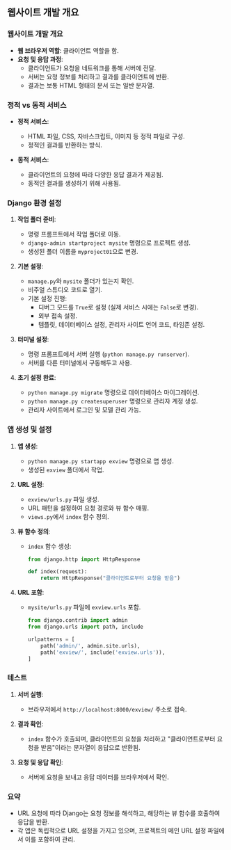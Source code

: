## 웹사이트 개발 개요

### 웹사이트 개발 개요

- **웹 브라우저 역할**: 클라이언트 역할을 함.
- **요청 및 응답 과정**:
  - 클라이언트가 요청을 네트워크를 통해 서버에 전달.
  - 서버는 요청 정보를 처리하고 결과를 클라이언트에 반환.
  - 결과는 보통 HTML 형태의 문서 또는 일반 문자열.

### 정적 vs 동적 서비스

- **정적 서비스**:
  
  - HTML 파일, CSS, 자바스크립트, 이미지 등 정적 파일로 구성.
  - 정적인 결과를 반환하는 방식.

- **동적 서비스**:
  
  - 클라이언트의 요청에 따라 다양한 응답 결과가 제공됨.
  - 동적인 결과를 생성하기 위해 사용됨.

### Django 환경 설정

1. **작업 폴더 준비**:
   
   - 명령 프롬프트에서 작업 폴더로 이동.
   - `django-admin startproject mysite` 명령으로 프로젝트 생성.
   - 생성된 폴더 이름을 `myproject01`으로 변경.

2. **기본 설정**:
   
   - `manage.py`와 `mysite` 폴더가 있는지 확인.
   - 비주얼 스튜디오 코드로 열기.
   - 기본 설정 진행:
     - 디버그 모드를 `True`로 설정 (실제 서비스 시에는 `False`로 변경).
     - 외부 접속 설정.
     - 템플릿, 데이터베이스 설정, 관리자 사이트 언어 코드, 타임존 설정.

3. **터미널 설정**:
   
   - 명령 프롬프트에서 서버 실행 (`python manage.py runserver`).
   - 서버를 다른 터미널에서 구동해두고 사용.

4. **초기 설정 완료**:
   
   - `python manage.py migrate` 명령으로 데이터베이스 마이그레이션.
   - `python manage.py createsuperuser` 명령으로 관리자 계정 생성.
   - 관리자 사이트에서 로그인 및 모델 관리 가능.

### 앱 생성 및 설정

1. **앱 생성**:
   
   - `python manage.py startapp exview` 명령으로 앱 생성.
   - 생성된 `exview` 폴더에서 작업.

2. **URL 설정**:
   
   - `exview/urls.py` 파일 생성.
   - URL 패턴을 설정하여 요청 경로와 뷰 함수 매핑.
   - `views.py`에서 `index` 함수 정의.

3. **뷰 함수 정의**:
   
   - `index` 함수 생성:
     
     ```python
     from django.http import HttpResponse
     
     def index(request):
         return HttpResponse("클라이언트로부터 요청을 받음")
     ```

4. **URL 포함**:
   
   - `mysite/urls.py` 파일에 `exview.urls` 포함.
     
     ```python
     from django.contrib import admin
     from django.urls import path, include
     
     urlpatterns = [
         path('admin/', admin.site.urls),
         path('exview/', include('exview.urls')),
     ]
     ```

### 테스트

1. **서버 실행**:
   
   - 브라우저에서 `http://localhost:8000/exview/` 주소로 접속.

2. **결과 확인**:
   
   - `index` 함수가 호출되며, 클라이언트의 요청을 처리하고 "클라이언트로부터 요청을 받음"이라는 문자열이 응답으로 반환됨.

3. **요청 및 응답 확인**:
   
   - 서버에 요청을 보내고 응답 데이터를 브라우저에서 확인.

### 요약

- URL 요청에 따라 Django는 요청 정보를 해석하고, 해당하는 뷰 함수를 호출하여 응답을 반환.
- 각 앱은 독립적으로 URL 설정을 가지고 있으며, 프로젝트의 메인 URL 설정 파일에서 이를 포함하여 관리.
